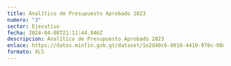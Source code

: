 ```yaml
---
title: Analítico de Presupuesto Aprobado 2023
numero: "3"
sector: Ejecutivo
fecha: 2024-04-08T21:11:44.946Z
descripcion: Analítico de Presupuesto Aprobado 2023
enlace: https://datos.minfin.gob.gt/dataset/1e2d40c6-8016-4410-976c-08d3e49268ff/resource/8e1634b5-40a9-4d18-8ecd-ac934822ef8b/download/presupuesto-aprobado-2023.xlsx
formato: XLS
---
```

